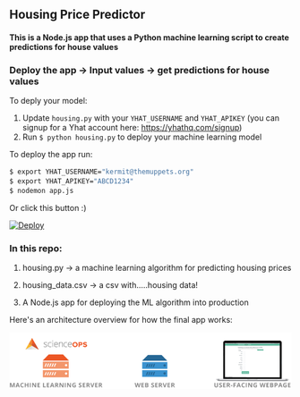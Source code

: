 ## Housing Price Predictor

#### This is a Node.js app that uses a Python machine learning script to create predictions for house values

### Deploy the app -> Input values -> get predictions for house values

To deply your model:

1. Update `housing.py` with your `YHAT_USERNAME` and `YHAT_APIKEY` (you can signup for a Yhat account here: https://yhathq.com/signup)
2. Run `$ python housing.py` to deploy your machine learning model

To deploy the app run:

```bash
$ export YHAT_USERNAME="kermit@themuppets.org"
$ export YHAT_APIKEY="ABCD1234"
$ nodemon app.js
```

Or click this button :)

[![Deploy](https://www.herokucdn.com/deploy/button.png)](https://heroku.com/deploy)

### In this repo:

1. housing.py -> a machine learning algorithm for predicting housing prices

2. housing_data.csv -> a csv with.....housing data!

3. A Node.js app for deploying the ML algorithm into production

Here's an architecture overview for how the final app works:

![setup](/public/img/setup.png)

